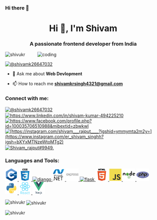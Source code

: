 ### Hi there 👋

<!--
**Shivukr/shivukr** is a ✨ _special_ ✨ repository because its `README.md` (this file) appears on your GitHub profile.

Here are some ideas to get you started:

- 🔭 I’m currently working on ...
- 🌱 I’m currently learning ...
- 👯 I’m looking to collaborate on ...
- 🤔 I’m looking for help with ...
- 💬 Ask me about ...
- 📫 How to reach me: ...
- 😄 Pronouns: ...
- ⚡ Fun fact: ...
--><h1 align="center">Hi 👋, I'm Shivam</h1>
<h3 align="center">A passionate frontend developer from India</h3>
<img align="right" alt="coding" width="400" src="https://cdn.videoplasty.com/animation/chill-coding-programming-lo-fi-animation-stock-animation-21874-1280x720.jpg">

<p align="left"> <img src="https://komarev.com/ghpvc/?username=shivukr&label=Profile%20views&color=0e75b6&style=flat" alt="shivukr" /> </p>

<p align="left"> <a href="https://twitter.com/@shivamk26647032" target="blank"><img src="https://img.shields.io/twitter/follow/@shivamk26647032?logo=twitter&style=for-the-badge" alt="@shivamk26647032" /></a> </p>

- 💬 Ask me about **Web Devlopment**

- 📫 How to reach me **shivamkrsingh4321@gmail.com**

<h3 align="left">Connect with me:</h3>
<p align="left">
<a href="https://twitter.com/@shivamk26647032" target="blank"><img align="center" src="https://raw.githubusercontent.com/rahuldkjain/github-profile-readme-generator/master/src/images/icons/Social/twitter.svg" alt="@shivamk26647032" height="30" width="40" /></a>
<a href="www.linkedin.com/in/shivam-kumar-494225210" target="blank"><img align="center" src="www.linkedin.com/in/shivam-kumar-494225210" alt="https://www.linkedin.com/in/shivam-kumar-494225210" height="30" width="40" /></a>
<a href="https://fb.com/https://www.facebook.com/profile.php?id=100035706510988&mibextid=zbwkwl" target="blank"><img align="center" src="https://raw.githubusercontent.com/rahuldkjain/github-profile-readme-generator/master/src/images/icons/Social/facebook.svg" alt="https://www.facebook.com/profile.php?id=100035706510988&mibextid=zbwkwl" height="30" width="40" /></a>
<a href="[[https://instagram.com/https://instagram.com/shivam___rajput____?igshid=ymmymta2m2y=](https://www.instagram.com/er_shivam_singhh?igsh=bXYxMTNzeWtoMTg2)](https://www.instagram.com/er_shivam_singhh?igsh=bXYxMTNzeWtoMTg2)" target="blank"><img align="center" src="https://raw.githubusercontent.com/rahuldkjain/github-profile-readme-generator/master/src/images/icons/Social/instagram.svg" alt="[https://instagram.com/shivam___rajput____?igshid=ymmymta2m2y=](https://www.instagram.com/er_shivam_singhh?igsh=bXYxMTNzeWtoMTg2)" height="30" width="40" /></a>
<a href="https://discord.gg/Shivam_rajput#9949." target="blank"><img align="center" src="https://raw.githubusercontent.com/rahuldkjain/github-profile-readme-generator/master/src/images/icons/Social/discord.svg" alt="Shivam_rajput#9949." height="30" width="40" /></a>
</p>

<h3 align="left">Languages and Tools:</h3>
<p align="left"> <a href="https://www.w3schools.com/cpp/" target="_blank" rel="noreferrer"> <img src="https://raw.githubusercontent.com/devicons/devicon/master/icons/cplusplus/cplusplus-original.svg" alt="cplusplus" width="40" height="40"/> </a> <a href="https://www.w3schools.com/css/" target="_blank" rel="noreferrer"> <img src="https://raw.githubusercontent.com/devicons/devicon/master/icons/css3/css3-original-wordmark.svg" alt="css3" width="40" height="40"/> </a> <a href="https://www.djangoproject.com/" target="_blank" rel="noreferrer"> <img src="https://cdn.worldvectorlogo.com/logos/django.svg" alt="django" width="40" height="40"/> </a> <a href="https://dotnet.microsoft.com/" target="_blank" rel="noreferrer"> <img src="https://raw.githubusercontent.com/devicons/devicon/master/icons/dot-net/dot-net-original-wordmark.svg" alt="dotnet" width="40" height="40"/> </a> <a href="https://expressjs.com" target="_blank" rel="noreferrer"> <img src="https://raw.githubusercontent.com/devicons/devicon/master/icons/express/express-original-wordmark.svg" alt="express" width="40" height="40"/> </a> <a href="https://flask.palletsprojects.com/" target="_blank" rel="noreferrer"> <img src="https://www.vectorlogo.zone/logos/pocoo_flask/pocoo_flask-icon.svg" alt="flask" width="40" height="40"/> </a> <a href="https://www.w3.org/html/" target="_blank" rel="noreferrer"> <img src="https://raw.githubusercontent.com/devicons/devicon/master/icons/html5/html5-original-wordmark.svg" alt="html5" width="40" height="40"/> </a> <a href="https://developer.mozilla.org/en-US/docs/Web/JavaScript" target="_blank" rel="noreferrer"> <img src="https://raw.githubusercontent.com/devicons/devicon/master/icons/javascript/javascript-original.svg" alt="javascript" width="40" height="40"/> </a> <a href="https://nodejs.org" target="_blank" rel="noreferrer"> <img src="https://raw.githubusercontent.com/devicons/devicon/master/icons/nodejs/nodejs-original-wordmark.svg" alt="nodejs" width="40" height="40"/> </a> <a href="https://www.php.net" target="_blank" rel="noreferrer"> <img src="https://raw.githubusercontent.com/devicons/devicon/master/icons/php/php-original.svg" alt="php" width="40" height="40"/> </a> <a href="https://www.python.org" target="_blank" rel="noreferrer"> <img src="https://raw.githubusercontent.com/devicons/devicon/master/icons/python/python-original.svg" alt="python" width="40" height="40"/> </a> <a href="https://reactjs.org/" target="_blank" rel="noreferrer"> <img src="https://raw.githubusercontent.com/devicons/devicon/master/icons/react/react-original-wordmark.svg" alt="react" width="40" height="40"/> </a> <a href="https://vuejs.org/" target="_blank" rel="noreferrer"> <img src="https://raw.githubusercontent.com/devicons/devicon/master/icons/vuejs/vuejs-original-wordmark.svg" alt="vuejs" width="40" height="40"/> </a> </p>

<p><img align="left" src="https://github-readme-stats.vercel.app/api/top-langs?username=shivukr&show_icons=true&locale=en&layout=compact" alt="shivukr" /></p>

<p>&nbsp;<img align="center" src="https://github-readme-stats.vercel.app/api?username=shivukr&show_icons=true&locale=en" alt="shivukr" /></p>

<p><img align="center" src="https://github-readme-streak-stats.herokuapp.com/?user=shivukr&" alt="shivukr" /></p>

